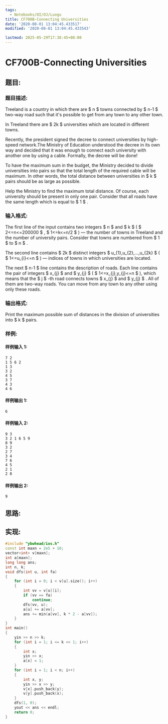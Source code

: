 ```yaml
---
tags:
  - Notebooks/OI/OJ/Luogu
title: CF700B-Connecting Universities
date: '2020-08-01 13:04:45.433517'
modified: '2020-08-01 13:04:45.433543'

lastmod: 2025-05-29T17:38:45+08:00
---
```


# CF700B-Connecting Universities

## 题目:

### 题目描述:

Treeland is a country in which there are $ n $ towns connected by $ n-1 $ two-way road such that it's possible to get from any town to any other town.

In Treeland there are $ 2k $ universities which are located in different towns.

Recently, the president signed the decree to connect universities by high-speed network.The Ministry of Education understood the decree in its own way and decided that it was enough to connect each university with another one by using a cable. Formally, the decree will be done!

To have the maximum sum in the budget, the Ministry decided to divide universities into pairs so that the total length of the required cable will be maximum. In other words, the total distance between universities in $ k $ pairs should be as large as possible.

Help the Ministry to find the maximum total distance. Of course, each university should be present in only one pair. Consider that all roads have the same length which is equal to $ 1 $ .

### 输入格式:

The first line of the input contains two integers $ n $ and $ k $ ( $ 2<=n<=200000 $ , $ 1<=k<=n/2 $ ) — the number of towns in Treeland and the number of university pairs. Consider that towns are numbered from $ 1 $ to $ n $ .

The second line contains $ 2k $ distinct integers $ u_{1},u_{2},...,u_{2k} $ ( $ 1<=u_{i}<=n $ ) — indices of towns in which universities are located.

The next $ n-1 $ line contains the description of roads. Each line contains the pair of integers $ x_{j} $ and $ y_{j} $ ( $ 1<=x_{j},y_{j}<=n $ ), which means that the $ j $ -th road connects towns $ x_{j} $ and $ y_{j} $ . All of them are two-way roads. You can move from any town to any other using only these roads.

### 输出格式:

Print the maximum possible sum of distances in the division of universities into $ k $ pairs.

### 样例:

#### 样例输入 1:

```
7 2
1 5 6 2
1 3
3 2
4 5
3 7
4 3
4 6

```

#### 样例输出 1:

```
6

```

#### 样例输入 2:

```
9 3
3 2 1 6 5 9
8 9
3 2
2 7
3 4
7 6
4 5
2 1
2 8

```

#### 样例输出 2:

```
9

```

## 思路:

## 实现:

```cpp
#include "ybwhead/ios.h"
const int maxn = 2e5 + 10;
vector<int> v[maxn];
int a[maxn];
long long ans;
int n, k;
void dfs(int u, int fa)
{
    for (int i = 0; i < v[u].size(); i++)
    {
        int vv = v[u][i];
        if (vv == fa)
            continue;
        dfs(vv, u);
        a[u] += a[vv];
        ans += min(a[vv], k * 2 - a[vv]);
    }
}
int main()
{
    yin >> n >> k;
    for (int i = 1; i <= k << 1; i++)
    {
        int x;
        yin >> x;
        a[x] = 1;
    }
    for (int i = 1; i < n; i++)
    {
        int x, y;
        yin >> x >> y;
        v[x].push_back(y);
        v[y].push_back(x);
    }
    dfs(1, 0);
    yout << ans << endl;
    return 0;
}
```
